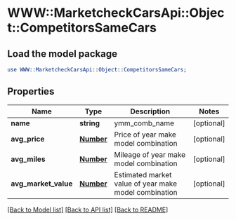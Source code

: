 # WWW::MarketcheckCarsApi::Object::CompetitorsSameCars

## Load the model package
```perl
use WWW::MarketcheckCarsApi::Object::CompetitorsSameCars;
```

## Properties
Name | Type | Description | Notes
------------ | ------------- | ------------- | -------------
**name** | **string** | ymm_comb_name | [optional] 
**avg_price** | [**Number**](Number.md) | Price of year make model combination | [optional] 
**avg_miles** | [**Number**](Number.md) | Mileage of year make model combination | [optional] 
**avg_market_value** | [**Number**](Number.md) | Estimated market value of year make model combination | [optional] 

[[Back to Model list]](../README.md#documentation-for-models) [[Back to API list]](../README.md#documentation-for-api-endpoints) [[Back to README]](../README.md)


